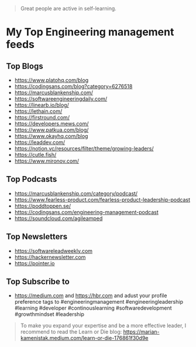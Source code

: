 > Great people are active in self-learning.

# My Top Engineering management feeds
## Top Blogs
- https://www.platohq.com/blog
- https://codingsans.com/blog?category=6276518
- https://marcusblankenship.com/
- https://softwareengineeringdaily.com/
- https://linearb.io/blog/
- https://lethain.com/
- https://firstround.com/
- https://developers.mews.com/
- https://www.patkua.com/blog/
- https://www.okayhq.com/blog
- https://leaddev.com/
- https://notion.vc/resources/filter/theme/growing-leaders/
- https://cutle.fish/
- https://www.mironov.com/
## Top Podcasts 
- https://marcusblankenship.com/category/podcast/
- https://www.fearless-product.com/fearless-product-leadership-podcast
- https://poddtoppen.se/
- https://codingsans.com/engineering-management-podcast
- https://soundcloud.com/agileamped
## Top Newsletters
- https://softwareleadweekly.com
- https://hackernewsletter.com
- https://pointer.io
## Top Subscribe to 
- https://medium.com and https://hbr.com and adust your profile preference tags to #engineeringmanagement #engineeringleadership #learning #developer #continouslearning #softwaredevelopment #growthmindset  #leadership


 > To make you expand your expertise and be a more effective leader, I recommend to read the Learn or Die blog: https://marian-kamenistak.medium.com/learn-or-die-176861f30d9e
